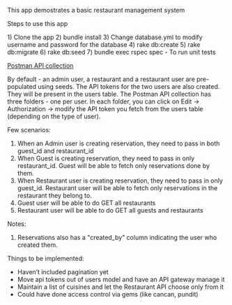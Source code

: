 <p> This app demostrates a basic restaurant management system </p>

<p> Steps to use this app <p>
1) Clone the app
2) bundle install
3) Change database.yml to modify username and password for the database
4) rake db:create
5) rake db:migrate
6) rake db:seed
7) bundle exec rspec spec - To run unit tests

<a href="https://www.getpostman.com/collections/d41ff11fbde62b07fd06"> Postman API collection </a>

By default - an admin user, a restaurant and a restaurant user are pre-populated using seeds. The API tokens for the two users are also created. They will be present in the users table.
The Postman API collection has three folders - one per user. In each folder, you can click on Edit -> Authorization -> modify the API token you fetch from the users table (depending on the type of user).

Few scenarios:
1) When an Admin user is creating reservation, they need to pass in both guest_id and restaurant_id
2) When Guest is creating reservation, they need to pass in only restaurant_id. Guest will be able to fetch only reservations done by them.
3) When Restaurant user is creating reservation, they need to pass in only guest_id. Restaurant user will be able to fetch only reservations in the restaurant they belong to.
4) Guest user will be able to do GET all restaurants
5) Restaurant user will be able to do GET all guests and restaurants

Notes:
1) Reservations also has a "created_by" column indicating the user who created them.

Things to be implemented:
- Haven’t included pagination yet
- Move api tokens out of users model and have an API gateway manage it
- Maintain a list of cuisines and let the Restaurant API choose only from it
- Could have done access control via gems (like cancan, pundit)
